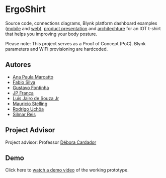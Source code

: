 
# ErgoShirt

Source code, connections diagrams, Blynk platform dashboard examples ([mobile](https://raw.githubusercontent.com/jpfranca-br/ergoshirt/main/images/blynk%20mobile%20console.jpg) and [web](https://raw.githubusercontent.com/jpfranca-br/ergoshirt/main/images/blynk%20web%20console.jpg)), [product presentation](https://github.com/jpfranca-br/ergoshirt/tree/main/presentation) and [architechture](https://github.com/jpfranca-br/ergoshirt/tree/main/architecture) for an IOT t-shirt that helps you improving your body posture.

Please note: This project serves as a Proof of Concept (PoC). Blynk parameters and WiFi provisioning are hardcoded. 


## Autores

- [Ana Paula Marcatto](https://www.linkedin.com/in/ana-paula-marcatto-627a84257/)
- [Fabio Silva](https://www.linkedin.com/in/fabio-silva-6674baa/)
- [Gustavo Fontinha](https://www.linkedin.com/in/gustavo-fontinha-7209a13/)
- [JP França](https://github.com/jpfranca-br)
- [Luis Jairo de Souza Jr](https://www.linkedin.com/in/luisjairojr/)
- [Mauricio Stelling](https://www.linkedin.com/in/mauriciostelling/)
- [Rodrigo Uchôa](https://www.linkedin.com/in/rcuchoa/)
- [Silmar Reis](https://www.linkedin.com/in/silmar-reis/)
## Project Advisor

Project advisor: Professor [Débora Cardador](https://www.linkedin.com/in/debora-cardador/)
## Demo

Click here to [watch a demo video](https://github.com/jpfranca-br/ergoshirt/raw/main/video/demo.mp4) of the working prototype.